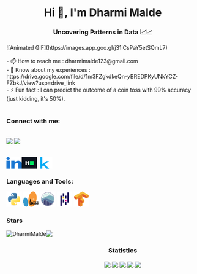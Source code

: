 <h1 align="center">Hi 👋, I'm Dharmi Malde</h1>
<h3 align="center">Uncovering Patterns in Data 📈📈</h3>
![Animated GIF](https://images.app.goo.gl/j31iCsPaY5etSQmL7)
<br><br>
- 📫 How to reach me : dharmimalde123@gmail.com <br>
- 📄 Know about my experiences :<br> https://drive.google.com/file/d/1m3FZgkdkeQn-yBREDPKyUNkYCZ-FZbkJ/view?usp=drive_link <br>
- ⚡ Fun fact : I can predict the outcome of a coin toss with 99% accuracy (just kidding, it's 50%).<br>
<br>
</div><h3 align="left">Connect with me:</h3>
<br>
<div>
<a href="https://github.com/DharmiMalde" target="_blank"><img src="https://img.shields.io/badge/GitHub-100000?style=for-the-badge&logo=github&logoColor=white" target="_blank"></a>
<a href = "mailto:dharmimalde123@gmail.com"><img src="https://img.shields.io/badge/-Gmail-%23333?style=for-the-badge&logo=gmail&logoColor=white" target="_blank"></a>

<p align="left">
  <br>
<a href="https://www.linkedin.com/in/dharmi-m-1589101b0/" target="blank"><img align="center" src="https://raw.githubusercontent.com/teamedwardforever/Readme-Generator/71f25dd8b98329b168142a6b782a107b75eab178/svg/Social/linked-in-alt.svg" alt="Dharmi Malde" height="30" width="40" /></a><a href="https://www.hackerrank.com/dharmimalde123" target="blank"><img align="center" src="https://raw.githubusercontent.com/teamedwardforever/Readme-Generator/71f25dd8b98329b168142a6b782a107b75eab178/svg/Social/hackerrank.svg" alt="Dharmi Malde" height="30" width="40" /></a><a href="https://www.kaggle.com/mdustrees" target="blank"><img align="center" src="https://raw.githubusercontent.com/teamedwardforever/Readme-Generator/71f25dd8b98329b168142a6b782a107b75eab178/svg/Social/kaggle.svg" alt="https://www.kaggle.com/mdustrees" height="30" width="40" /></a></p>

<h3 align="left">Languages and Tools:</h3>
<p align="left">
<img src="https://raw.githubusercontent.com/teamedwardforever/Readme-Generator/71f25dd8b98329b168142a6b782a107b75eab178/svg/Skills/Languages/python-original.svg" alt="Python" width="40" height="40"/>
<img src="https://raw.githubusercontent.com/teamedwardforever/Readme-Generator/71f25dd8b98329b168142a6b782a107b75eab178/svg/Skills/ML/Scikit_learn_logo_small.svg" alt="Scikit" width="40" height="40"/>
<img src="https://raw.githubusercontent.com/teamedwardforever/Readme-Generator/71f25dd8b98329b168142a6b782a107b75eab178/svg/Skills/ML/logo-mark-lightbg.svg" alt="SeaBorn" width="40" height="40"/>
<img src="https://raw.githubusercontent.com/teamedwardforever/Readme-Generator/71f25dd8b98329b168142a6b782a107b75eab178/svg/Skills/ML/pandas-original.svg" alt="Pandas" width="40" height="40"/>
<img src="https://raw.githubusercontent.com/teamedwardforever/Readme-Generator/71f25dd8b98329b168142a6b782a107b75eab178/svg/Skills/ML/tensorflow-icon.svg" alt="Tensorflow" width="40" height="40"/>
</p>

<h3 align="left">Stars</h3>
<img align="left" height="180em" src="https://github-readme-stats.vercel.app/api/top-langs/?username=DharmiMalde&layout=compact&theme=" alt=DharmiMalde />

<img src="https://user-images.githubusercontent.com/73097560/115834477-dbab4500-a447-11eb-908a-139a6edaec5c.gif"><h3 align="center">Statistics</h3>
<div align="center">
<a href="https://github.com/DharmiMalde">
<img align="center" src="http://github-profile-summary-cards.vercel.app/api/cards/stats?username=DharmiMalde&theme=2077" height="180em" />
<img align="center" src="http://github-profile-summary-cards.vercel.app/api/cards/most-commit-language?username=DharmiMalde&theme=2077" height="180em" />
<img align="center" src="http://github-profile-summary-cards.vercel.app/api/cards/repos-per-language?username=DharmiMalde&theme=2077" height="180em" />
<img align="center" src="http://github-profile-summary-cards.vercel.app/api/cards/productive-time?username=DharmiMalde&theme=2077" height="180em" />
<img align="center" src="http://github-profile-summary-cards.vercel.app/api/cards/profile-details?username=DharmiMalde&theme=2077" height="180em" />
</div>

